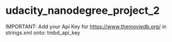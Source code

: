 # udacity_nanodegree_project_2


IMPORTANT: Add your Api Key for https://www.themoviedb.org/ in strings.xml onto: tmbd_api_key
